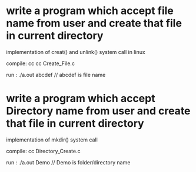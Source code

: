 
# write a program which accept file name from user and create that file in current directory
implementation of creat() and unlink() system call in linux

compile: cc cc Create_File.c

run : ./a.out abcdef    // abcdef is file name

 # write a program which accept Directory name from user and create that file in current directory
implementation of mkdir() system call

compile: cc Directory_Create.c

run : ./a.out Demo    // Demo is folder/directory name


